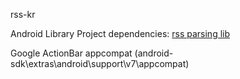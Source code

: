 rss-kr

Android Library Project dependencies:
[rss parsing lib][android_rss]

Google ActionBar appcompat (android-sdk\extras\android\support\v7\appcompat\)

[android_rss]: https://github.com/ahorn/android-rss
